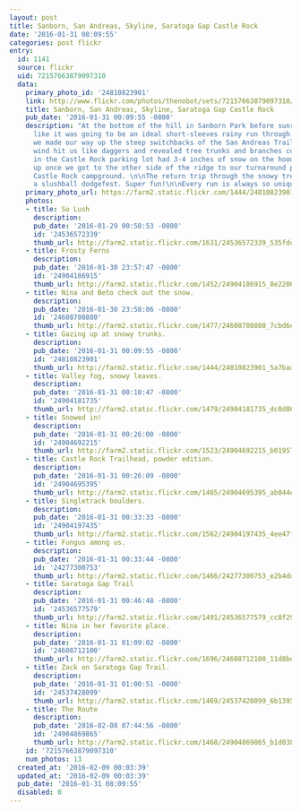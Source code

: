 ```yaml
---
layout: post
title: Sanborn, San Andreas, Skyline, Saratoga Gap Castle Rock
date: '2016-01-31 08:09:55'
categories: post flickr
entry:
  id: 1141
  source: flickr
  uid: 72157663879097310
  data:
    primary_photo_id: '24810823901'
    link: http://www.flickr.com/photos/thenobot/sets/72157663879097310/
    title: Sanborn, San Andreas, Skyline, Saratoga Gap Castle Rock
    pub_date: '2016-01-31 00:09:55 -0800'
    description: "At the bottom of the hill in Sanborn Park before sunrise it seemed
      like it was going to be an ideal short-sleeves rainy run through the redwoods.\n\nOnce
      we made our way up the steep switchbacks of the San Andreas Trail, the cold
      wind hit us like daggers and revealed tree trunks and branches covered in snow!\n\nCars
      in the Castle Rock parking lot had 3-4 inches of snow on the hoods. Things warmed
      up once we got to the other side of the ridge to our turnaround point at the
      Castle Rock campground. \n\nThe return trip through the snowy trees turned to
      a slushball dodgefest. Super fun!\n\nEvery run is always so unique!"
    primary_photo_url: https://farm2.static.flickr.com/1444/24810823901_5a7baa83b4_m.jpg
    photos:
    - title: So Lush
      description: 
      pub_date: '2016-01-29 00:58:53 -0800'
      id: '24536572339'
      thumb_url: http://farm2.static.flickr.com/1631/24536572339_535fdc5d99_s.jpg
    - title: Frosty Ferns
      description: 
      pub_date: '2016-01-30 23:57:47 -0800'
      id: '24904186915'
      thumb_url: http://farm2.static.flickr.com/1452/24904186915_8e2206cb1d_s.jpg
    - title: Nina and Beto check out the snow.
      description: 
      pub_date: '2016-01-30 23:58:06 -0800'
      id: '24608708880'
      thumb_url: http://farm2.static.flickr.com/1477/24608708880_7cbd6e3563_s.jpg
    - title: Gazing up at snowy trunks.
      description: 
      pub_date: '2016-01-31 00:09:55 -0800'
      id: '24810823901'
      thumb_url: http://farm2.static.flickr.com/1444/24810823901_5a7baa83b4_s.jpg
    - title: Valley fog, snowy leaves.
      description: 
      pub_date: '2016-01-31 00:10:47 -0800'
      id: '24904181735'
      thumb_url: http://farm2.static.flickr.com/1479/24904181735_dc0d868f5f_s.jpg
    - title: Snowed in!
      description: 
      pub_date: '2016-01-31 00:26:00 -0800'
      id: '24904692215'
      thumb_url: http://farm2.static.flickr.com/1523/24904692215_b0195785df_s.jpg
    - title: Castle Rock Trailhead, powder edition.
      description: 
      pub_date: '2016-01-31 00:26:09 -0800'
      id: '24904695395'
      thumb_url: http://farm2.static.flickr.com/1465/24904695395_ab044ee648_s.jpg
    - title: Singletrack boulders.
      description: 
      pub_date: '2016-01-31 00:33:33 -0800'
      id: '24904197435'
      thumb_url: http://farm2.static.flickr.com/1562/24904197435_4ee47fef2f_s.jpg
    - title: Fungus among us.
      description: 
      pub_date: '2016-01-31 00:33:44 -0800'
      id: '24277300753'
      thumb_url: http://farm2.static.flickr.com/1466/24277300753_e2b4dd598e_s.jpg
    - title: Saratoga Gap Trail
      description: 
      pub_date: '2016-01-31 00:46:48 -0800'
      id: '24536577579'
      thumb_url: http://farm2.static.flickr.com/1491/24536577579_cc8f29905b_s.jpg
    - title: Nina in her favorite place.
      description: 
      pub_date: '2016-01-31 01:09:02 -0800'
      id: '24608712100'
      thumb_url: http://farm2.static.flickr.com/1696/24608712100_11d8beba36_s.jpg
    - title: Zack on Saratoga Gap Trail.
      description: 
      pub_date: '2016-01-31 01:00:51 -0800'
      id: '24537428099'
      thumb_url: http://farm2.static.flickr.com/1469/24537428099_6b1395bce8_s.jpg
    - title: The Route
      description: 
      pub_date: '2016-02-08 07:44:56 -0800'
      id: '24904869865'
      thumb_url: http://farm2.static.flickr.com/1468/24904869865_b1d038d8cb_s.jpg
    id: '72157663879097310'
    num_photos: 13
  created_at: '2016-02-09 00:03:39'
  updated_at: '2016-02-09 00:03:39'
  pub_date: '2016-01-31 08:09:55'
  disabled: 0
---
```

